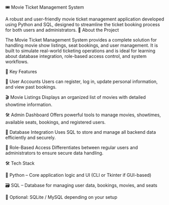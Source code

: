 🎟️ Movie Ticket Management System

A robust and user-friendly movie ticket management application developed using Python and SQL, designed to streamline the ticket booking process for both users and administrators.
📖 About the Project

The Movie Ticket Management System provides a complete solution for handling movie show listings, seat bookings, and user management. It is built to simulate real-world ticketing operations and is ideal for learning about database integration, role-based access control, and system workflows.


🚀 Key Features

  👤 User Accounts
  Users can register, log in, update personal information, and view past bookings.

  🎬 Movie Listings
  Displays an organized list of movies with detailed showtime information.

  🛠️ Admin Dashboard
  Offers powerful tools to manage movies, showtimes, available seats, bookings, and registered users.

  💾 Database Integration
  Uses SQL to store and manage all backend data efficiently and securely.

  🔐 Role-Based Access
  Differentiates between regular users and administrators to ensure secure data handling.

  

🛠️ Tech Stack

  🐍 Python – Core application logic and UI (CLI or Tkinter if GUI-based)

  🗃️ SQL – Database for managing user data, bookings, movies, and seats

  📁 Optional: SQLite / MySQL depending on your setup
